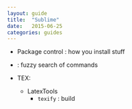 ```yaml
---
layout: guide
title:  "Sublime"
date:   2015-06-25
categories: guides
---
```

* Package control : how you install stuff

* <ctrl><shift><p> : fuzzy search of commands

* TEX:
    * LatexTools
        * `texify` : build
        